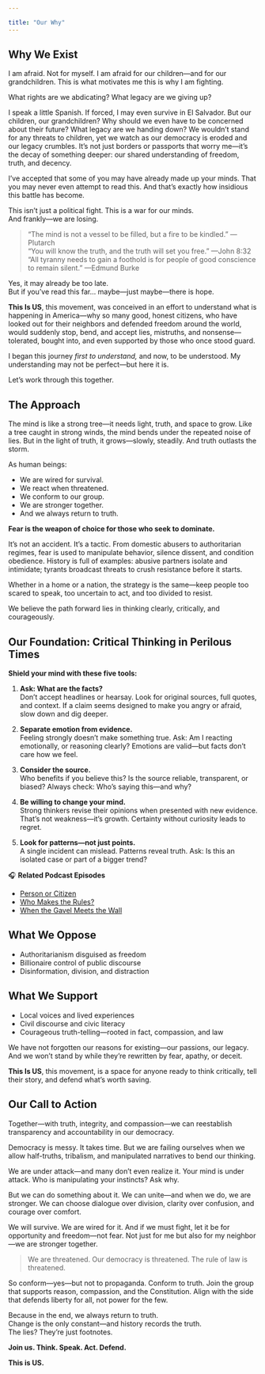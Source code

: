 ```yaml
---

title: "Our Why"
---
```


## Why We Exist

I am afraid. Not for myself. I am afraid for our children—and for our grandchildren. This is what motivates me
this is why I am fighting.

What rights are we abdicating? What legacy are we giving up?

I speak a little Spanish. If forced, I may even survive in El Salvador. But our children, our grandchildren? Why should we even have to be concerned about their future? What legacy are we handing down? We wouldn’t stand for any threats to children, yet we watch as our democracy is eroded and our legacy crumbles. It’s not just borders or passports that worry me—it’s the decay of something deeper: our shared understanding of freedom, truth, and decency.

I’ve accepted that some of you may have already made up your minds. That you may never even attempt to read this. And that’s exactly how insidious this battle has become.

This isn’t just a political fight. This is a war for our minds.  
And frankly—we are losing.

> “The mind is not a vessel to be filled, but a fire to be kindled.” —Plutarch  
> “You will know the truth, and the truth will set you free.” —John 8:32  
> “All tyranny needs to gain a foothold is for people of good conscience to remain silent.” —Edmund Burke

Yes, it may already be too late.  
But if you’ve read this far… maybe—just maybe—there is hope.

**This Is US**, this movement, was conceived in an effort to understand what is happening in America—why so many good, honest citizens, who have looked out for their neighbors and defended freedom around the world, would suddenly stop, bend, and accept lies, mistruths, and nonsense—tolerated, bought into, and even supported by those who once stood guard.

I began this journey *first to understand,* and now, to be understood. My understanding may not be perfect—but here it is.

Let’s work through this together.

## The Approach

The mind is like a strong tree—it needs light, truth, and space to grow. Like a tree caught in strong winds, the mind bends under the repeated noise of lies. But in the light of truth, it grows—slowly, steadily. And truth outlasts the storm.


As human beings:

- We are wired for survival.
- We react when threatened.
- We conform to our group.
- We are stronger together.
- And we always return to truth.

**Fear is the weapon of choice for those who seek to dominate.**

It’s not an accident. It’s a tactic. From domestic abusers to authoritarian regimes, fear is used to manipulate behavior, silence dissent, and condition obedience. History is full of examples: abusive partners isolate and intimidate; tyrants broadcast threats to crush resistance before it starts.

Whether in a home or a nation, the strategy is the same—keep people too scared to speak, too uncertain to act, and too divided to resist.

We believe the path forward lies in thinking clearly, critically, and courageously.

## Our Foundation: Critical Thinking in Perilous Times

**Shield your mind with these five tools:**

1. **Ask: What are the facts?**  
   Don’t accept headlines or hearsay. Look for original sources, full quotes, and context. If a claim seems designed to make you angry or afraid, slow down and dig deeper.

2. **Separate emotion from evidence.**  
   Feeling strongly doesn’t make something true. Ask: Am I reacting emotionally, or reasoning clearly? Emotions are valid—but facts don’t care how we feel.

3. **Consider the source.**  
   Who benefits if you believe this? Is the source reliable, transparent, or biased? Always check: Who’s saying this—and why?

4. **Be willing to change your mind.**  
   Strong thinkers revise their opinions when presented with new evidence. That’s not weakness—it’s growth. Certainty without curiosity leads to regret.

5. **Look for patterns—not just points.**  
   A single incident can mislead. Patterns reveal truth. Ask: Is this an isolated case or part of a bigger trend?

🎧 **Related Podcast Episodes**

- [Person or Citizen](https://open.substack.com/pub/jimskovgard/p/this-is-us-in-perilous-times-b7a?r=3xgb14&utm_campaign=post&utm_medium=web&showWelcomeOnShare=false)
- [Who Makes the Rules?](https://open.substack.com/pub/jimskovgard/p/episode-6-the-art-of-the-dumb-deal?r=3xgb14&utm_campaign=post&utm_medium=web&showWelcomeOnShare=false)
- [When the Gavel Meets the Wall](https://open.substack.com/pub/jimskovgard/p/when-the-gavel-meets-the-wall?r=3xgb14&utm_campaign=post&utm_medium=web&showWelcomeOnShare=false)

## What We Oppose

- Authoritarianism disguised as freedom
- Billionaire control of public discourse
- Disinformation, division, and distraction

## What We Support

- Local voices and lived experiences
- Civil discourse and civic literacy
- Courageous truth-telling—rooted in fact, compassion, and law

We have not forgotten our reasons for existing—our passions, our legacy. And we won’t stand by while they’re rewritten by fear, apathy, or deceit.

**This Is US**, this movement, is a space for anyone ready to think critically, tell their story, and defend what’s worth saving.

## Our Call to Action

Together—with truth, integrity, and compassion—we can reestablish transparency and accountability in our democracy.

Democracy is messy. It takes time. But we are failing ourselves when we allow half-truths, tribalism, and manipulated narratives to bend our thinking.

We are under attack—and many don’t even realize it. Your mind is under attack. Who is manipulating your instincts? Ask why.

But we can do something about it. We can unite—and when we do, we are stronger. We can choose dialogue over division, clarity over confusion, and courage over comfort.

We will survive. We are wired for it. And if we must fight, let it be for opportunity and freedom—not fear. Not just for me but also for my neighbor—we are stronger together.

> We are threatened. Our democracy is threatened. The rule of law is threatened.

So conform—yes—but not to propaganda. Conform to truth. Join the group that supports reason, compassion, and the Constitution. Align with the side that defends liberty for all, not power for the few.

Because in the end, we always return to truth.  
Change is the only constant—and history records the truth.  
The lies? They’re just footnotes.

**Join us. Think. Speak. Act. Defend.**

**This is US.**

